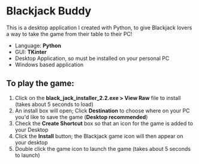 # Blackjack Buddy
This is a desktop application I created with Python, to give Blackjack lovers a way to take the game from their table to their PC!
- Language: **Python**
- GUI: **TKinter**
- Desktop Application, so must be installed on your personal PC
- Windows based application

## To play the game:
1. Click on the **black_jack_installer_2.2.exe > View Raw** file to install (takes about 5 seconds to load)
2. An install box will open; Click **Destination** to choose where on your PC you'd like to save the game (**Desktop recommended**)
3. Check the **Create Shortcut** box so that an icon for the game is added to your Desktop
4. Click the **Install** button; the Blackjack game icon will then appear on your desktop
5. Double click the game icon to launch the game (takes about 5 seconds to launch)
